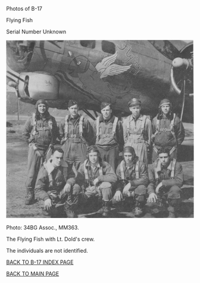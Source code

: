 
Photos of B-17






 




Flying Fish  

Serial Number Unknown  
  

![](FlyingFish.jpg)  

Photo: 34BG Assoc., MM363.  

The Flying Fish with Lt. Dold's crew.  

The individuals are not identified.  
  

[BACK TO B-17 INDEX PAGE](../000b17s.md)  

[BACK TO MAIN PAGE](../index.md)


